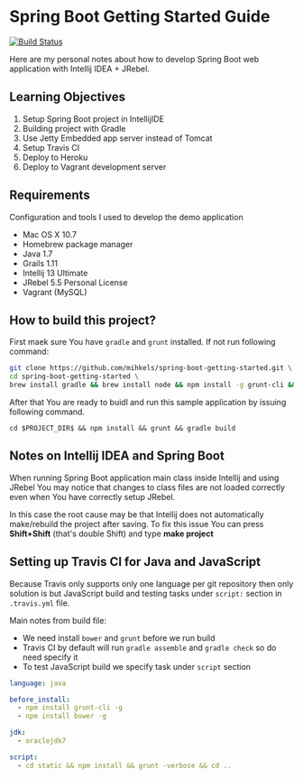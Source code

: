 Spring Boot Getting Started Guide
=================================
[![Build Status](https://travis-ci.org/mihkels/spring-boot-getting-started.png?branch=master)](https://travis-ci.org/mihkels/spring-boot-getting-started)

Here are my personal notes about how to develop Spring Boot web
application with Intellij IDEA + JRebel.

Learning Objectives
-------------------

1. Setup Spring Boot project in IntellijIDE
1. Building project with Gradle 
1. Use Jetty Embedded app server instead of Tomcat
1. Setup Travis CI 
1. Deploy to Heroku
1. Deploy to Vagrant development server

Requirements
------------

Configuration and tools I used to develop the demo application

* Mac OS X 10.7
* Homebrew package manager
* Java 1.7
* Grails 1.11
* Intellij 13 Ultimate
* JRebel 5.5 Personal License
* Vagrant (MySQL)

How to build this project?
--------------------------

First maek sure You have ```gradle``` and ```grunt``` installed.
If not run following command:

``` bash
git clone https://github.com/mihkels/spring-boot-getting-started.git \ 
cd spring-boot-getting-started \
brew install gradle && brew install node && npm install -g grunt-cli && npm install -g bower
```

After that You are ready to buidl and run this sample application by issuing following command.
```
cd $PROJECT_DIR$ && npm install && grunt && gradle build
```

Notes on Intellij IDEA and Spring Boot
--------------------------------------

When running Spring Boot application main class inside Intellij and using JRebel You may
notice that changes to class files are not loaded correctly even when You have correctly
setup JRebel.

In this case the root cause may be that Intellij does not automatically make/rebuild the
project after saving. To fix this issue You can press __Shift+Shift__ (that's double Shift) and
type __make project__

Setting up Travis CI for Java and JavaScript
--------------------------------------------

Because Travis only supports only one language per git repository then only solution is but JavaScript build and testing tasks under ```script:``` section in ```.travis.yml``` file. 

Main notes from build file:
* We need install ```bower``` and ```grunt``` before we run build
* Travis CI by default will run ```gradle assemble``` and ```gradle check``` so do need specify it
* To test JavaScript build we specify task under ```script``` section

``` yml
language: java

before_install:
  - npm install grunt-cli -g
  - npm install bower -g

jdk:
  - oraclejdk7

script:
  - cd static && npm install && grunt -verbose && cd ..
```

